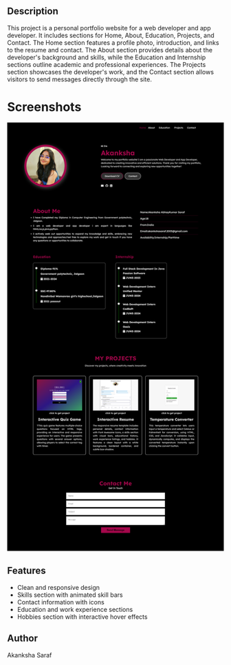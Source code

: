  ## Description

This project is a personal portfolio website for a web developer and app developer. It includes sections for Home, About, Education, Projects, and Contact. The Home section features a profile photo, introduction, and links to the resume and contact. The About section provides details about the developer's background and skills, while the Education and Internship sections outline academic and professional experiences. The Projects section showcases the developer's work, and the Contact section allows visitors to send messages directly through the site.

# Screenshots

![Screenshot](akport.png)


## Features

- Clean and responsive design
- Skills section with animated skill bars
- Contact information with icons
- Education and work experience sections
- Hobbies section with interactive hover effects

## Author

Akanksha Saraf


